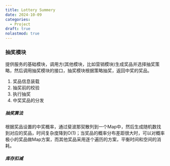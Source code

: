 ```yaml
---
title: Lottery Summery
date: 2024-10-09
categories:
  - Project
draft: true
nolastmod: true
---
```

### 抽奖模块
提供服务的基础模块，调用方(其他模块，比如营销模块)生成奖品并选择抽奖策略，然后调用抽奖模块的接口，抽奖模块根据策略抽奖，返回中奖的奖品。
1. 奖品信息装载
2. 抽奖前的校验
3. 执行抽奖
4. 中奖奖品的分发
##### 抽奖算法
根据奖品设置的中奖概率，通过斐波那契散列到一个Map中，然后生成随机数找到对应的奖品，时间复杂度降到O(1)；当奖品的概率分布差距很大时，可以对概率极小的奖品做Map方案，而其他奖品采用逐个遍历的方案，平衡时间和空间的消耗。

##### 库存扣减

